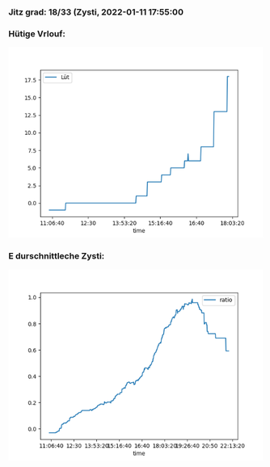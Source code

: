 ### Jitz grad: 18/33 (Zysti, 2022-01-11 17:55:00

### Hütige Vrlouf:
![Graph](Today.png)

### E durschnittleche Zysti:
![Graph](Zysti.png)
